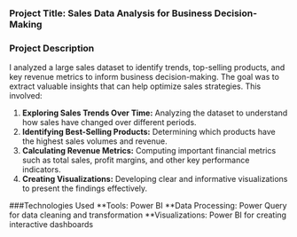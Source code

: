 ### Project Title: Sales Data Analysis for Business Decision-Making

### Project Description

I analyzed a large sales dataset to identify trends, top-selling products, and key revenue metrics to inform business decision-making. The goal was to extract valuable insights that can help optimize sales strategies. This involved:

1. **Exploring Sales Trends Over Time:** Analyzing the dataset to understand how sales have changed over different periods.
2. **Identifying Best-Selling Products:** Determining which products have the highest sales volumes and revenue.
3. **Calculating Revenue Metrics:** Computing important financial metrics such as total sales, profit margins, and other key performance indicators.
4. **Creating Visualizations:** Developing clear and informative visualizations to present the findings effectively.

###Technologies Used
**Tools: Power BI
**Data Processing: Power Query for data cleaning and transformation
**Visualizations: Power BI for creating interactive dashboards

